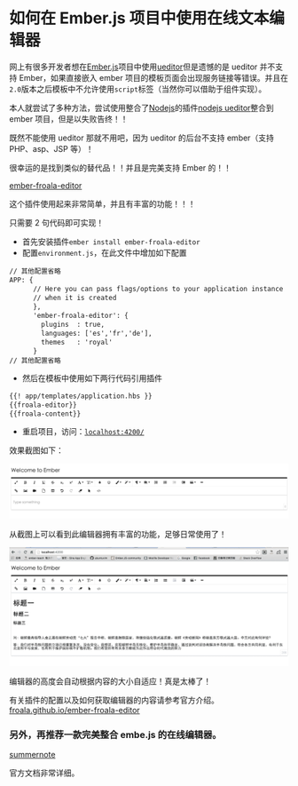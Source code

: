 # 如何在 Ember.js 项目中使用在线文本编辑器

网上有很多开发者想在[Ember.js](https://guides.emberjs.com)项目中使用[ueditor](https://ueditor.baidu.com)但是遗憾的是 ueditor 并不支持 Ember，如果直接嵌入 ember 项目的模板页面会出现服务链接等错误。并且在`2.0`版本之后模板中不允许使用`script`标签（当然你可以借助于组件实现）。

本人就尝试了多种方法，尝试使用整合了[Nodejs](https://nodejs.org)的插件[nodejs ueditor](https://npm.taobao.org/package/ueditor)整合到 ember 项目，但是以失败告终！！

既然不能使用 ueditor 那就不用吧，因为 ueditor 的后台不支持 ember（支持 PHP、asp、JSP 等）！

很幸运的是找到类似的替代品！！并且是完美支持 Ember 的！！

[ember-froala-editor](https://www.npmjs.com/package/ember-froala-editor)

这个插件使用起来非常简单，并且有丰富的功能！！！

只需要 2 句代码即可实现！

*   首先安装插件`ember install ember-froala-editor`
*   配置`environment.js`，在此文件中增加如下配置

```
// 其他配置省略
APP: {  
      // Here you can pass flags/options to your application instance
      // when it is created
      },
      'ember-froala-editor': {
        plugins  : true,
        languages: ['es','fr','de'],
        themes   : 'royal'
      }
// 其他配置省略 
```

*   然后在模板中使用如下两行代码引用插件

```
{{! app/templates/application.hbs }}
{{froala-editor}}
{{froala-content}} 
```

*   重启项目，访问：[`localhost:4200/`](http://localhost:4200/)

效果截图如下：

![截图 1](img/ec799b8997bb9ad2711974e57127c378.jpg)

从截图上可以看到此编辑器拥有丰富的功能，足够日常使用了！

![截图 2](img/dc906f63bb1767361ffb243f3bad5b66.jpg)

编辑器的高度会自动根据内容的大小自适应！真是太棒了！

有关插件的配置以及如何获取编辑器的内容请参考官方介绍。 [froala.github.io/ember-froala-editor](http://froala.github.io/ember-froala-editor/#/)

### 另外，再推荐一款完美整合 embe.js 的在线编辑器。

[summernote](https://www.npmjs.com/package/ember-cli-summernote)

官方文档非常详细。